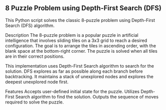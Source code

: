## 8 Puzzle Problem using Depth-First Search (DFS)
This Python script solves the classic 8-puzzle problem using Depth-First Search (DFS) algorithm.

Description
The 8-puzzle problem is a popular puzzle in artificial intelligence that involves sliding tiles on a 3x3 grid to reach a desired configuration. The goal is to arrange the tiles in ascending order, with the blank space at the bottom-right corner. The puzzle is solved when all tiles are in their correct positions.

This implementation uses Depth-First Search algorithm to search for the solution. DFS explores as far as possible along each branch before backtracking. It maintains a stack of unexplored nodes and explores the deepest unexplored node first.

Features
Accepts user-defined initial state for the puzzle.
Utilizes Depth-First Search algorithm to find the solution.
Outputs the sequence of moves required to solve the puzzle.
